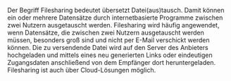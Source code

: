 Der Begriff Filesharing bedeutet übersetzt Datei(aus)tausch. Damit können ein oder mehrere Datensätze durch internetbasierte Programme zwischen zwei Nutzern ausgetauscht werden. Filesharing wird häufig angewendet, wenn Datensätze, die zwischen zwei Nutzern ausgetauscht werden müssen, besonders groß sind und nicht per E-Mail verschickt werden können. Die zu versendende Datei wird auf den Server des Anbieters hochgeladen und mittels eines neu generierten Links oder eindeutigen Zugangsdaten anschließend von dem Empfänger dort heruntergeladen. Filesharing ist auch über Cloud-Lösungen möglich.

